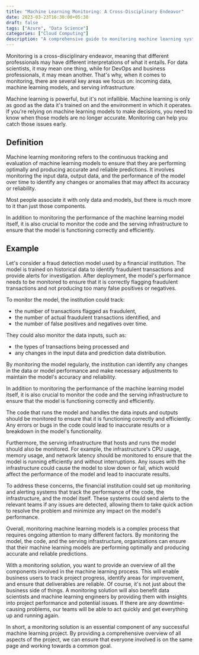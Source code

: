 ```yaml
---
title: "Machine Learning Monitoring: A Cross-Disciplinary Endeavor"
date: 2023-03-23T16:30:00+05:30
draft: false
tags: ["Azure", "Data Science"]
categories: ["Cloud Computing"]
description: "A comprehensive guide to monitoring machine learning systems"
---
```


Monitoring is a cross-disciplinary endeavor, meaning that different professionals may have different interpretations of what it entails. For data scientists, it may mean one thing, while for DevOps and business professionals, it may mean another. That's why, when it comes to monitoring, there are several key areas we focus on: incoming data, machine learning models, and serving infrastructure.

Machine learning is powerful, but it's not infallible. Machine learning is only as good as the data it's trained on and the environment in which it operates. If you're relying on machine learning models to make decisions, you need to know when those models are no longer accurate. Monitoring can help you catch those issues early.

## Definition
Machine learning monitoring refers to the continuous tracking and evaluation of machine learning models to ensure that they are performing optimally and producing accurate and reliable predictions. It involves monitoring the input data, output data, and the performance of the model over time to identify any changes or anomalies that may affect its accuracy or reliability.

Most people associate it with only data and models, but there is much more to it than just those components.

In addition to monitoring the performance of the machine learning model itself, it is also crucial to monitor the code and the serving infrastructure to ensure that the model is functioning correctly and efficiently.

## Example
Let's consider a fraud detection model used by a financial institution. The model is trained on historical data to identify fraudulent transactions and provide alerts for investigation. After deployment, the model's performance needs to be monitored to ensure that it is correctly flagging fraudulent transactions and not producing too many false positives or negatives.

To monitor the model, the institution could track:

- the number of transactions flagged as fraudulent,
- the number of actual fraudulent transactions identified, and
- the number of false positives and negatives over time.

They could also monitor the data inputs, such as:
- the types of transactions being processed and
- any changes in the input data and prediction data distribution.

By monitoring the model regularly, the institution can identify any changes in the data or model performance and make necessary adjustments to maintain the model's accuracy and reliability.

In addition to monitoring the performance of the machine learning model itself, it is also crucial to monitor the code and the serving infrastructure to ensure that the model is functioning correctly and efficiently.

The code that runs the model and handles the data inputs and outputs should be monitored to ensure that it is functioning correctly and efficiently. Any errors or bugs in the code could lead to inaccurate results or a breakdown in the model's functionality.

Furthermore, the serving infrastructure that hosts and runs the model should also be monitored. For example, the infrastructure's CPU usage, memory usage, and network latency should be monitored to ensure that the model is running efficiently and without interruptions. Any issues with the infrastructure could cause the model to slow down or fail, which would affect the performance of the model and lead to inaccurate results.

To address these concerns, the financial institution could set up monitoring and alerting systems that track the performance of the code, the infrastructure, and the model itself. These systems could send alerts to the relevant teams if any issues are detected, allowing them to take quick action to resolve the problem and minimize any impact on the model's performance.

Overall, monitoring machine learning models is a complex process that requires ongoing attention to many different factors. By monitoring the model, the code, and the serving infrastructure, organizations can ensure that their machine learning models are performing optimally and producing accurate and reliable predictions.

With a monitoring solution, you want to provide an overview of all the components involved in the machine learning process. This will enable business users to track project progress, identify areas for improvement, and ensure that deliverables are reliable. Of course, it's not just about the business side of things. A monitoring solution will also benefit data scientists and machine learning engineers by providing them with insights into project performance and potential issues. If there are any downtime-causing problems, our teams will be able to act quickly and get everything up and running again.

In short, a monitoring solution is an essential component of any successful machine learning project. By providing a comprehensive overview of all aspects of the project, we can ensure that everyone involved is on the same page and working towards a common goal.